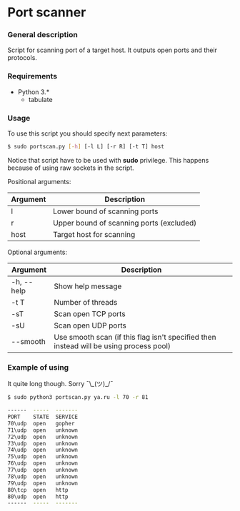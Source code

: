 # Port scanner

### General description
Script for scanning port of a target host. It outputs open ports and their protocols.

### Requirements
- Python 3.*
    - tabulate

### Usage
To use this script you should specify next parameters:
```sh
$ sudo portscan.py [-h] [-l L] [-r R] [-t T] host
```
Notice that script have to be used with **sudo** privilege. This happens because of using raw sockets in the script.

Positional arguments:

Argument | Description
-------- | ----------
l | Lower bound of scanning ports
r | Upper bound of scanning ports (excluded)
host | Target host for scanning

Optional arguments:

Argument | Description
-------- | ----------
-h, --help | Show help message
-t T | Number of threads
-sT | Scan open TCP ports
-sU | Scan open UDP ports
--smooth | Use smooth scan (if this flag isn't specified then instead will be using process pool)

### Example of using
It quite long though. Sorry ¯\\\_(ツ)_/¯
```sh
$ sudo python3 portscan.py ya.ru -l 70 -r 81

------  -----  -------
PORT    STATE  SERVICE
70\udp  open   gopher
71\udp  open   unknown
72\udp  open   unknown
73\udp  open   unknown
74\udp  open   unknown
75\udp  open   unknown
76\udp  open   unknown
77\udp  open   unknown
78\udp  open   unknown
79\udp  open   unknown
80\tcp  open   http
80\udp  open   http
------  -----  -------

```